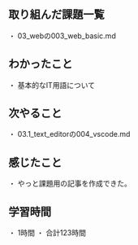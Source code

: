 ## 取り組んだ課題一覧
・ 03_webの003_web_basic.md
## わかったこと
・ 基本的なIT用語について
## 次やること
・ 03.1_text_editorの004_vscode.md
## 感じたこと
・ やっと課題用の記事を作成できた。
## 学習時間
・ 1時間
・ 合計123時間

